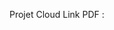 Projet Cloud Link PDF : <a href="https://github.com/Oussama704/images/blob/main/Oussama%20Arifallah%20Cloud.pdf"></a>

